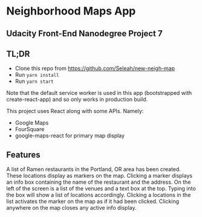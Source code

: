 # Neighborhood Maps App
## Udacity Front-End Nanodegree Project 7

## TL;DR
* Clone this repo from https://github.com/Seleah/new-neigh-map
* Run `yarn install`
* Run `yarn start`

Note that the default service worker is used in this app (bootstrapped with create-react-app) and so only works in production build.


This project uses React along with some APIs. Namely:

* Google Maps
* FourSquare
* google-maps-react for primary map display

## Features
A list of Ramen restaurants in the Portland, OR area has been created. These locations display as markers on the map. Clicking a marker displays an info box containing the name of the restaurant and the address. On the left of the screen is a list of the venues and a text box at the top. Typing into the box will show a list of locations accordingly. Clicking a locations in the list activates the marker on the map as if it had been clicked. Clicking anywhere on the map closes any active info display.